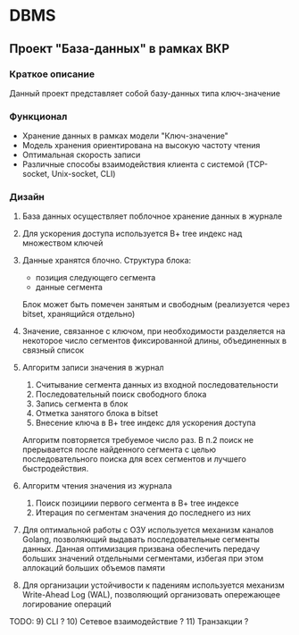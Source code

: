 # DBMS

## Проект "База-данных" в рамках ВКР

### Краткое описание


Данный проект представляет собой базу-данных типа ключ-значение


### Функционал


- Хранение данных в рамках модели "Ключ-значение"
- Модель хранения ориентирована на высокую частоту чтения
- Оптимальная скорость записи
- Различные способы взаимодействия клиента с системой (TCP-socket, Unix-socket, CLI)


### Дизайн

1) База данных осуществляет поблочное хранение данных в журнале


2) Для ускорения доступа используется B+ tree индекс над множеством ключей


3) Данные хранятся блочно. Структура блока:

   - позиция следующего сегмента
   - данные сегмента

   Блок может быть помечен занятым и свободным (реализуется через bitset, хранящийся отдельно)


4) Значение, связанное с ключом, при необходимости разделяется на некоторое число сегментов фиксированной
длины, объединенных в связный список
   

5) Алгоритм записи значения в журнал
   
   1) Считывание сегмента данных из входной последовательности
   2) Последовательный поиск свободного блока
   3) Запись сегмента в блок
   4) Отметка занятого блока в bitset
   5) Внесение ключа в B+ tree индекс для ускорения доступа
   
   Алгоритм повторяется требуемое число раз. В п.2 поиск не прерывается после найденного сегмента с целью
последовательного поиска для всех сегментов и лучшего быстродействия.


6) Алгоритм чтения значения из журнала

   1) Поиск позициии первого сегмента в B+ tree индексе
   2) Итерация по сегментам значения до последнего из них


7) Для оптимальной работы с ОЗУ используется механизм каналов Golang, позволяющий выдавать последовательные
сегменты данных. Данная оптимизация призвана обеспечить передачу больших значений отдельными сегментами,
избегая при этом аллокаций больших объемов памяти


8) Для организации устойчивости к падениям используется механизм Write-Ahead Log (WAL), позволяющий
организовать опережающее логирование операций


TODO:
   9) CLI ?
   10) Сетевое взаимодействие ?
   11) Транзакции ?
